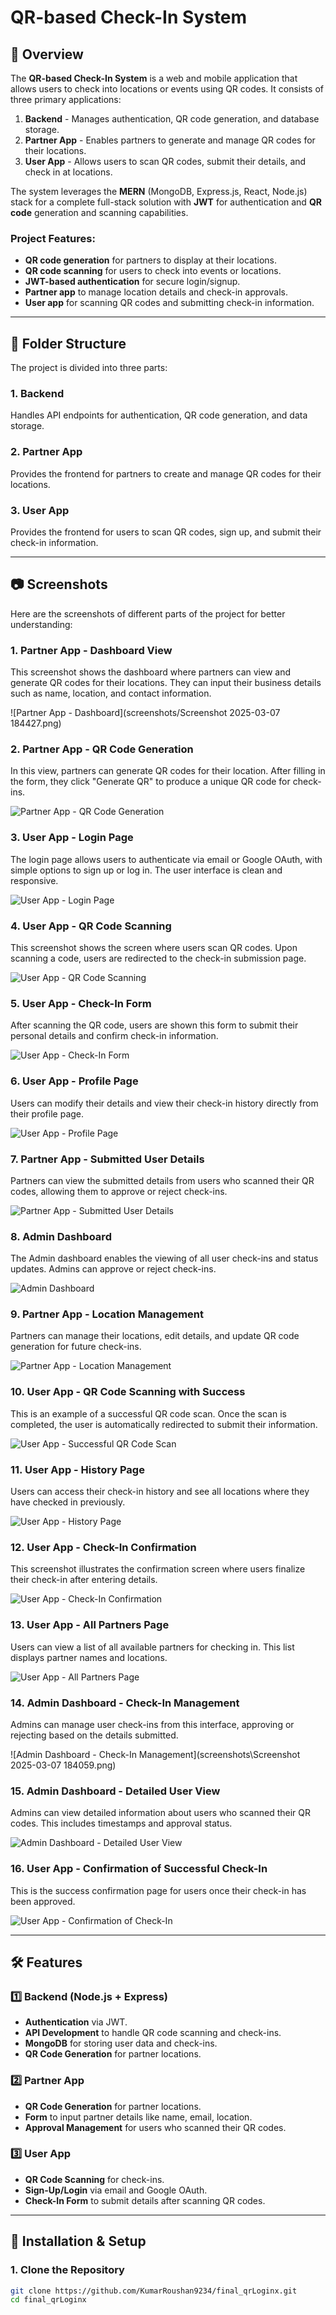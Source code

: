 # QR-based Check-In System

## 🚀 Overview

The **QR-based Check-In System** is a web and mobile application that allows users to check into locations or events using QR codes. It consists of three primary applications:

1. **Backend** - Manages authentication, QR code generation, and database storage.
2. **Partner App** - Enables partners to generate and manage QR codes for their locations.
3. **User App** - Allows users to scan QR codes, submit their details, and check in at locations.

The system leverages the **MERN** (MongoDB, Express.js, React, Node.js) stack for a complete full-stack solution with **JWT** for authentication and **QR code** generation and scanning capabilities.

### **Project Features**:

- **QR code generation** for partners to display at their locations.
- **QR code scanning** for users to check into events or locations.
- **JWT-based authentication** for secure login/signup.
- **Partner app** to manage location details and check-in approvals.
- **User app** for scanning QR codes and submitting check-in information.

---

## 📁 Folder Structure

The project is divided into three parts:

### **1. Backend**

Handles API endpoints for authentication, QR code generation, and data storage.

### **2. Partner App**

Provides the frontend for partners to create and manage QR codes for their locations.

### **3. User App**

Provides the frontend for users to scan QR codes, sign up, and submit their check-in information.

---

## 📷 Screenshots

Here are the screenshots of different parts of the project for better understanding:

### **1. Partner App - Dashboard View**

This screenshot shows the dashboard where partners can view and generate QR codes for their locations. They can input their business details such as name, location, and contact information.

![Partner App - Dashboard](screenshots/Screenshot 2025-03-07 184427.png)

### **2. Partner App - QR Code Generation**

In this view, partners can generate QR codes for their location. After filling in the form, they click "Generate QR" to produce a unique QR code for check-ins.

![Partner App - QR Code Generation](./screenshots/Screenshot_2025-03-07_184318.png)

### **3. User App - Login Page**

The login page allows users to authenticate via email or Google OAuth, with simple options to sign up or log in. The user interface is clean and responsive.

![User App - Login Page](./screenshots/Screenshot_2025-03-07_184544.png)

### **4. User App - QR Code Scanning**

This screenshot shows the screen where users scan QR codes. Upon scanning a code, users are redirected to the check-in submission page.

![User App - QR Code Scanning](./screenshots/Screenshot_2025-03-07_184135.png)

### **5. User App - Check-In Form**

After scanning the QR code, users are shown this form to submit their personal details and confirm check-in information.

![User App - Check-In Form](./screenshots/Screenshot_2025-03-07_184330.png)

### **6. User App - Profile Page**

Users can modify their details and view their check-in history directly from their profile page.

![User App - Profile Page](./screenshots/Screenshot_2025-03-07_184555.png)

### **7. Partner App - Submitted User Details**

Partners can view the submitted details from users who scanned their QR codes, allowing them to approve or reject check-ins.

![Partner App - Submitted User Details](./screenshots/Screenshot_2025-03-07_184211.png)

### **8. Admin Dashboard**

The Admin dashboard enables the viewing of all user check-ins and status updates. Admins can approve or reject check-ins.

![Admin Dashboard](./screenshots/Screenshot_2025-03-07_184340.png)

### **9. Partner App - Location Management**

Partners can manage their locations, edit details, and update QR code generation for future check-ins.

![Partner App - Location Management](./screenshots/Screenshot_2025-03-07_184605.png)

### **10. User App - QR Code Scanning with Success**

This is an example of a successful QR code scan. Once the scan is completed, the user is automatically redirected to submit their information.

![User App - Successful QR Code Scan](./screenshots/Screenshot_2025-03-07_184221.png)

### **11. User App - History Page**

Users can access their check-in history and see all locations where they have checked in previously.

![User App - History Page](./screenshots/Screenshot_2025-03-07_184350.png)

### **12. User App - Check-In Confirmation**

This screenshot illustrates the confirmation screen where users finalize their check-in after entering details.

![User App - Check-In Confirmation](./screenshots/Screenshot_2025-03-07_184800.png)

### **13. User App - All Partners Page**

Users can view a list of all available partners for checking in. This list displays partner names and locations.

![User App - All Partners Page](./screenshots/Screenshot_2025-03-07_184246.png)

### **14. Admin Dashboard - Check-In Management**

Admins can manage user check-ins from this interface, approving or rejecting based on the details submitted.

![Admin Dashboard - Check-In Management](screenshots\Screenshot 2025-03-07 184059.png)

### **15. Admin Dashboard - Detailed User View**

Admins can view detailed information about users who scanned their QR codes. This includes timestamps and approval status.

![Admin Dashboard - Detailed User View](./screenshots/Screenshot_2025-03-07_184956.png)

### **16. User App - Confirmation of Successful Check-In**

This is the success confirmation page for users once their check-in has been approved.

![User App - Confirmation of Check-In](./screenshots/Screenshot_2025-03-07_184301.png)

---

## 🛠️ Features

### **1️⃣ Backend (Node.js + Express)**

- **Authentication** via JWT.
- **API Development** to handle QR code scanning and check-ins.
- **MongoDB** for storing user data and check-ins.
- **QR Code Generation** for partner locations.

### **2️⃣ Partner App**

- **QR Code Generation** for partner locations.
- **Form** to input partner details like name, email, location.
- **Approval Management** for users who scanned their QR codes.

### **3️⃣ User App**

- **QR Code Scanning** for check-ins.
- **Sign-Up/Login** via email and Google OAuth.
- **Check-In Form** to submit details after scanning QR codes.

---

## 🚀 Installation & Setup

### 1. Clone the Repository

```bash
git clone https://github.com/KumarRoushan9234/final_qrLoginx.git
cd final_qrLoginx
```
